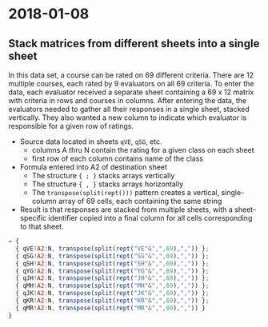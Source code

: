 # 2018-01-08

## Stack matrices from different sheets into a single sheet

In this data set, a course can be rated on 69 different criteria. There are 12 multiple courses, each rated by 9 evaluators on all 69 criteria. To enter the data, each evaluator received a separate sheet containing a 69 x 12 matrix with criteria in rows and courses in columns. After entering the data, the evaluators needed to gather all their responses in a single sheet, stacked vertically. They also wanted a new column to indicate which evaluator is responsible for a given row of ratings. 

- Source data located in sheets `qVE`, `qSG`, etc.
    - columns A thru N contain the rating for a given class on each sheet
    - first row of each column contains name of the class
- Formula entered into A2 of destination sheet
    - The structure `{ ; }` stacks arrays vertically
    - The structure `{ , }` stacks arrays horizontally
    - The `transpose(split(rept()))` pattern creates a vertical, single-column array of 69 cells, each containing the same string
- Result is that responses are stacked from multiple sheets, with a sheet-specific identifier copied into a final column for all cells corresponding to that sheet.


```javascript
= {
  { qVE!A2:N, transpose(split(rept("VE"&",",69),",")) };
  { qSG!A2:N, transpose(split(rept("SG"&",",69),",")) };
  { qSH!A2:N, transpose(split(rept("SH"&",",69),",")) };
  { qYG!A2:N, transpose(split(rept("YG"&",",69),",")) };
  { qJH!A2:N, transpose(split(rept("JH"&",",69),",")) };
  { qMH!A2:N, transpose(split(rept("MH"&",",69),",")) };
  { qJK!A2:N, transpose(split(rept("JK"&",",69),",")) };
  { qKR!A2:N, transpose(split(rept("KR"&",",69),",")) };
  { qMR!A2:N, transpose(split(rept("MR"&",",69),",")) }
}
```
